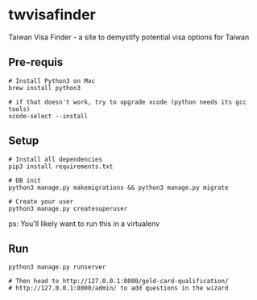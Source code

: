 # twvisafinder
Taiwan Visa Finder - a site to demystify potential visa options for Taiwan

## Pre-requis
```
# Install Python3 on Mac
brew install python3

# if that doesn't work, try to upgrade xcode (python needs its gcc tools)
xcode-select --install
```

## Setup
```
# Install all dependencies
pip3 install requirements.txt

# DB init
python3 manage.py makemigrations && python3 manage.py migrate

# Create your user
python3 manage.py createsuperuser

```

ps: You'll likely want to run this in a virtualenv

## Run
```
python3 manage.py runserver

# Then head to http://127.0.0.1:8000/gold-card-qualification/
# http://127.0.0.1:8000/admin/ to add questions in the wizard
```
